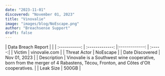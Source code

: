 ```yaml
---
date: "2023-11-01"
discovered: "November 01, 2023"
title: "Vinovalie"
image: "images/blog/NoEscape.png"
author: "Breachsense Support"
draft: false
---
```


| Data Breach Report           |              | 
| :-----------: | :-------------:     |:-------------:    | :-----:|
| Victim      | vinovalie.com      | 
| Threat Actor      | NoEscape      | 
| Date Discovered      | Nov 01, 2023      | 
| Description      | Vinovalie is a Southwest wine cooperative, born from the merger of 4 Rabastens, Técou, Fronton, and Côtes d'Olt cooperatives.      | 
| Leak Size      | 500GB      | 

